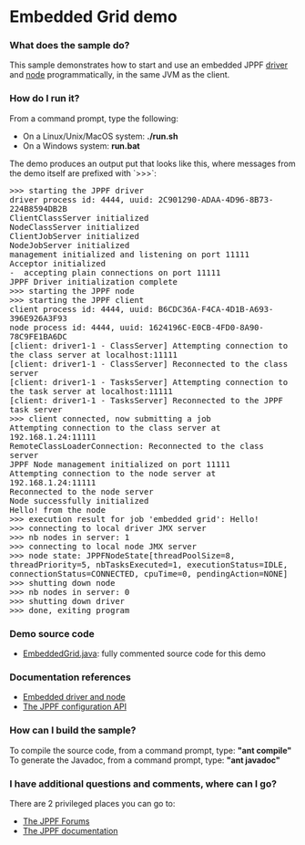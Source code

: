 # Embedded Grid demo

<h3>What does the sample do?</h3>
This sample demonstrates how to start and use an embedded JPPF <a href="https://www.jppf.org/doc/6.1/index.php?title=Embedded_driver_and_node#Embedded_driver">driver</a> and
<a href="https://www.jppf.org/doc/6.1/index.php?title=Embedded_driver_and_node#Embedded_node">node</a> programmatically, in the same JVM as the client.

<h3>How do I run it?</h3>
From a command prompt, type the following:
<ul class="samplesList">
  <li>On a Linux/Unix/MacOS system: <b>./run.sh</b></li>
  <li>On a Windows system: <b>run.bat</b></li>
</ul>

<p>The demo produces an output put that looks like this, where messages from the demo itself are prefixed with `>>>`:
<pre class="samples" style="white-space: pre-wrap">
>>> starting the JPPF driver
driver process id: 4444, uuid: 2C901290-ADAA-4D96-8B73-224B8594DB2B
ClientClassServer initialized
NodeClassServer initialized
ClientJobServer initialized
NodeJobServer initialized
management initialized and listening on port 11111
Acceptor initialized
-  accepting plain connections on port 11111
JPPF Driver initialization complete
>>> starting the JPPF node
>>> starting the JPPF client
client process id: 4444, uuid: B6CDC36A-F4CA-4D1B-A693-396E926A3F93
node process id: 4444, uuid: 1624196C-E0CB-4FD0-8A90-78C9FE1BA6DC
[client: driver1-1 - ClassServer] Attempting connection to the class server at localhost:11111
[client: driver1-1 - ClassServer] Reconnected to the class server
[client: driver1-1 - TasksServer] Attempting connection to the task server at localhost:11111
[client: driver1-1 - TasksServer] Reconnected to the JPPF task server
>>> client connected, now submitting a job
Attempting connection to the class server at 192.168.1.24:11111
RemoteClassLoaderConnection: Reconnected to the class server
JPPF Node management initialized on port 11111
Attempting connection to the node server at 192.168.1.24:11111
Reconnected to the node server
Node successfully initialized
Hello! from the node
>>> execution result for job 'embedded grid': Hello!
>>> connecting to local driver JMX server
>>> nb nodes in server: 1
>>> connecting to local node JMX server
>>> node state: JPPFNodeState[threadPoolSize=8, threadPriority=5, nbTasksExecuted=1, executionStatus=IDLE, connectionStatus=CONNECTED, cpuTime=0, pendingAction=NONE]
>>> shutting down node
>>> nb nodes in server: 0
>>> shutting down driver
>>> done, exiting program
</pre>

<h3>Demo source code</h3>
<ul class="samplesList">
  <li><a href="src/org/jppf/example/embedded/EmbeddedGrid.java">EmbeddedGrid.java</a>: fully commented source code for this demo</li>
</ul>

<h3>Documentation references</h3>
<ul class="samplesList">
  <li><a href="https://www.jppf.org/doc/6.1/index.php?title=Embedded_driver_and_node">Embedded driver and node</a></li>
  <li><a href="https://www.jppf.org/doc/6.1/index.php?title=The_JPPF_configuration_API">The JPPF configuration API</a></li>
</ul>

<h3>How can I build the sample?</h3>
To compile the source code, from a command prompt, type: <b>&quot;ant compile&quot;</b><br>
To generate the Javadoc, from a command prompt, type: <b>&quot;ant javadoc&quot;</b>

<h3>I have additional questions and comments, where can I go?</h3>
<p>There are 2 privileged places you can go to:
<ul>
  <li><a href="https://www.jppf.org/forums">The JPPF Forums</a></li>
  <li><a href="https://www.jppf.org/doc/6.1">The JPPF documentation</a></li>
</ul>

